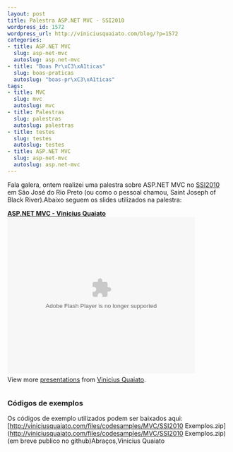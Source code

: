 ```yaml
--- 
layout: post
title: Palestra ASP.NET MVC - SSI2010
wordpress_id: 1572
wordpress_url: http://viniciusquaiato.com/blog/?p=1572
categories: 
- title: ASP.NET MVC
  slug: asp-net-mvc
  autoslug: asp.net-mvc
- title: "Boas Pr\xC3\xA1ticas"
  slug: boas-praticas
  autoslug: "boas-pr\xC3\xA1ticas"
tags: 
- title: MVC
  slug: mvc
  autoslug: mvc
- title: Palestras
  slug: palestras
  autoslug: palestras
- title: testes
  slug: testes
  autoslug: testes
- title: ASP.NET MVC
  slug: asp-net-mvc
  autoslug: asp.net-mvc
---
```

Fala galera, ontem realizei uma palestra sobre ASP.NET MVC no [SSI2010](http://www.ssiunilago.com.br/ssi2010/) em São José do Rio Preto (ou como o pessoal chamou, Saint Joseph of Black River).Abaixo seguem os slides utilizados na palestra:<div style="width:425px" id="__ss_5121819">**[ASP.NET MVC - Vinicius Quaiato](http://www.slideshare.net/viniciusquaiato/aspnet-mvc-vinicius-quaiato "ASP.NET MVC - Vinicius Quaiato")**<object id="__sse5121819" width="425" height="355"><param name="movie" value="http://static.slidesharecdn.com/swf/ssplayer2.swf?doc=aspnetmvc-100903071023-phpapp02&stripped_title=aspnet-mvc-vinicius-quaiato" /><param name="allowFullScreen" value="true" /><param name="allowScriptAccess" value="always" /><embed name="__sse5121819" src="http://static.slidesharecdn.com/swf/ssplayer2.swf?doc=aspnetmvc-100903071023-phpapp02&stripped_title=aspnet-mvc-vinicius-quaiato" type="application/x-shockwave-flash" allowscriptaccess="always" allowfullscreen="true" width="425" height="355"></embed></object><div style="padding:5px 0 12px">View more [presentations](http://www.slideshare.net/) from [Vinicius Quaiato](http://www.slideshare.net/viniciusquaiato).</div></div>

### Códigos de exemplos
Os códigos de exemplo utilizados podem ser baixados aqui: [http://viniciusquaiato.com/files/codesamples/MVC/SSI2010 Exemplos.zip](http://viniciusquaiato.com/files/codesamples/MVC/SSI2010 Exemplos.zip)(em breve publico no github)Abraços,Vinicius Quaiato
